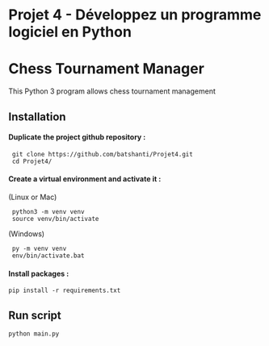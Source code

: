 # Projet 4 - Développez un programme logiciel en Python

# Chess Tournament Manager
This Python 3 program allows chess tournament management

## Installation
#### Duplicate the project github repository : 
```
 git clone https://github.com/batshanti/Projet4.git
 cd Projet4/
```
#### Create a virtual environment and activate it :
(Linux or Mac)
```
 python3 -m venv venv
 source venv/bin/activate
```
(Windows)
```
 py -m venv venv
 env/bin/activate.bat
```
#### Install packages :
```
pip install -r requirements.txt
```
## Run script
```
python main.py
```
